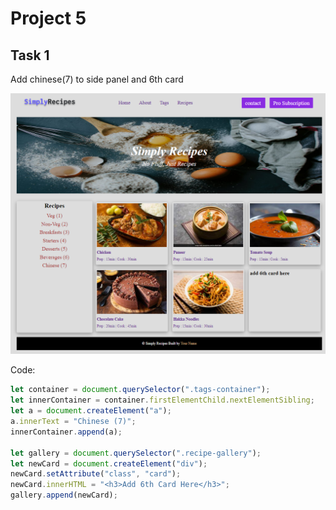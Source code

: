 # Project 5

## Task 1

Add chinese(7) to side panel and 6th card

![Alt text](./assets/DOM%20P2%20SS.png)

Code:

```javascript
let container = document.querySelector(".tags-container");
let innerContainer = container.firstElementChild.nextElementSibling;
let a = document.createElement("a");
a.innerText = "Chinese (7)";
innerContainer.append(a);

let gallery = document.querySelector(".recipe-gallery");
let newCard = document.createElement("div");
newCard.setAttribute("class", "card");
newCard.innerHTML = "<h3>Add 6th Card Here</h3>";
gallery.append(newCard);
```
